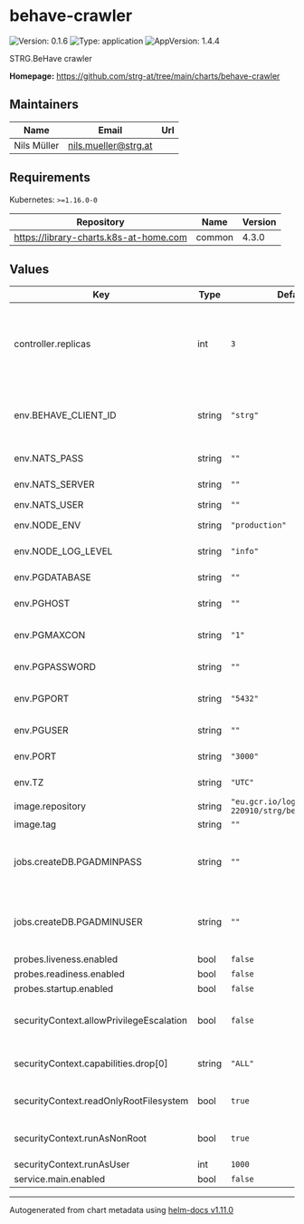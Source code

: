 # behave-crawler

![Version: 0.1.6](https://img.shields.io/badge/Version-0.1.6-informational?style=flat-square) ![Type: application](https://img.shields.io/badge/Type-application-informational?style=flat-square) ![AppVersion: 1.4.4](https://img.shields.io/badge/AppVersion-1.4.4-informational?style=flat-square)

STRG.BeHave crawler

**Homepage:** <https://github.com/strg-at/tree/main/charts/behave-crawler>

## Maintainers

| Name | Email | Url |
| ---- | ------ | --- |
| Nils Müller | <nils.mueller@strg.at> |  |

## Requirements

Kubernetes: `>=1.16.0-0`

| Repository | Name | Version |
|------------|------|---------|
| https://library-charts.k8s-at-home.com | common | 4.3.0 |

## Values

| Key | Type | Default | Description |
|-----|------|---------|-------------|
| controller.replicas | int | `3` | Number of desired pods. We use 3 minimum to assure no outage durring rollout/preemtible node restarts |
| env.BEHAVE_CLIENT_ID | string | `"strg"` | beHave client id used as logging reference aswel as for NATS message routing |
| env.NATS_PASS | string | `""` | The nats password |
| env.NATS_SERVER | string | `""` | The nats server address |
| env.NATS_USER | string | `""` | The nats user |
| env.NODE_ENV | string | `"production"` | The default node environment |
| env.NODE_LOG_LEVEL | string | `"info"` | The node log level |
| env.PGDATABASE | string | `""` | The postgres database name |
| env.PGHOST | string | `""` | The postgres host ip or FQDN |
| env.PGMAXCON | string | `"1"` | The postgres number of connections |
| env.PGPASSWORD | string | `""` | The postrgres password |
| env.PGPORT | string | `"5432"` | The postgres port to connect default to 5432 |
| env.PGUSER | string | `""` | The postrgres user |
| env.PORT | string | `"3000"` | The node application port |
| env.TZ | string | `"UTC"` | The timezone in the container |
| image.repository | string | `"eu.gcr.io/logical-sled-220910/strg/behave/crawler"` | image repository |
| image.tag | string | `""` | image tag |
| jobs.createDB.PGADMINPASS | string | `""` | The postgres admin password to setup the database - must be set! |
| jobs.createDB.PGADMINUSER | string | `""` | The postgres admin user to setup the database - must be set! |
| probes.liveness.enabled | bool | `false` |  |
| probes.readiness.enabled | bool | `false` |  |
| probes.startup.enabled | bool | `false` |  |
| securityContext.allowPrivilegeEscalation | bool | `false` | do not allow privilege escalation for security reasons |
| securityContext.capabilities.drop[0] | string | `"ALL"` | drop all privileges as we dont need them |
| securityContext.readOnlyRootFilesystem | bool | `true` | set root fs to read only for security reasons |
| securityContext.runAsNonRoot | bool | `true` | do not run as root for security reasons |
| securityContext.runAsUser | int | `1000` | run as user with <id> |
| service.main.enabled | bool | `false` |  |

----------------------------------------------
Autogenerated from chart metadata using [helm-docs v1.11.0](https://github.com/norwoodj/helm-docs/releases/v1.11.0)
